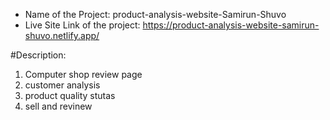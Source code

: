 * Name of the Project:
product-analysis-website-Samirun-Shuvo
* Live Site Link of the project: https://product-analysis-website-samirun-shuvo.netlify.app/



#Description:
1. Computer shop review page
2. customer analysis
3. product quality stutas
4. sell and revinew
